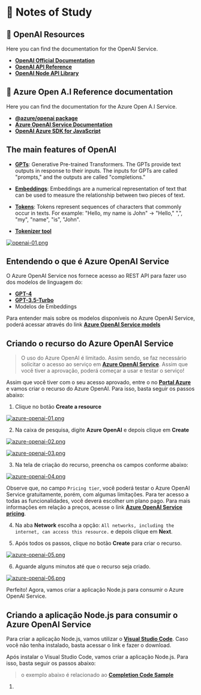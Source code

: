 # 📔 Notes of Study

## 📝 OpenAI Resources

Here you can find the documentation for the OpenAI Service.

- **[OpenAI Official Documentation](https://platform.openai.com/docs/introduction)**
- **[OpenAI API Reference](https://platform.openai.com/docs/api-reference)**
- **[OpenAI Node API Library](https://github.com/openai/openai-node)**

## 📝 Azure Open A.I Reference documentation

Here you can find the documentation for the Azure Open A.I Service.

- **[@azure/openai package](https://learn.microsoft.com/pt-br/javascript/api/%40azure/openai/?view=azure-node-preview)**
- **[Azure OpenAI Service Documentation](https://learn.microsoft.com/en-us/azure/ai-services/openai/)**
- **[OpenAI Azure SDK for JavaScript](https://github.com/Azure/azure-sdk-for-js/tree/main/sdk/openai/openai)**

## The main features of OpenAI

- **[GPTs](https://platform.openai.com/docs/introduction/gpts)**: Generative Pre-trained Transformers. The GPTs provide text outputs in response to their inputs. The inputs for GPTs are called "prompts," and the outputs are called "completions."

- **[Embeddings](https://platform.openai.com/docs/introduction/embeddings)**: Embeddings are a numerical representation of text that can be used to measure the relationship between two pieces of text.

- **[Tokens](https://platform.openai.com/docs/introduction/tokens)**: Tokens represent sequences of characters that commonly occur in texts. For example: "Hello, my name is John" -> "Hello," ",", "my", "name", "is", "John".

* **[Tokenizer tool](https://platform.openai.com/tokenizer)**

[![openai-01.png](https://i.postimg.cc/0jXgV7F3/openai-01.png)](https://postimg.cc/rR4YmR8C)

## Entendendo o que é Azure OpenAI Service

O Azure OpenAI Service nos fornece acesso ao REST API para fazer uso dos modelos de linguagem do:

- **[GPT-4](https://learn.microsoft.com/en-us/azure/ai-services/openai/concepts/models#gpt-4)**
- **[GPT-3.5-Turbo](https://learn.microsoft.com/en-us/azure/ai-services/openai/concepts/models#gpt-35)**
- Modelos de Embeddings

Para entender mais sobre os modelos disponíveis no Azure OpenAI Service, poderá acessar através do link **[Azure OpenAI Service models](https://learn.microsoft.com/en-us/azure/ai-services/openai/concepts/models)**

## Criando o recurso do Azure OpenAI Service

> O uso do Azure OpenAI é limitado. Assim sendo, se faz necessário solicitar o acesso ao serviço em **[Azure OpenAI Service](https://aka.ms/oai/access)**. Assim que você tiver a aprovação, poderá começar a usar e testar o serviço!

Assim que você tiver com o seu acesso aprovado, entre o no **[Portal Azure](https://azure.microsoft.com/)** e vamos criar o recurso do Azure OpenAI. Para isso, basta seguir os passos abaixo:

1. Clique no botão **Create a resource**

[![azure-openai-01.png](https://i.postimg.cc/L6k0TcgP/azure-openai-01.png)](https://postimg.cc/fJLKWgKW)

2. Na caixa de pesquisa, digite **Azure OpenAI** e depois clique em **Create**

[![azure-openai-02.png](https://i.postimg.cc/X7N9RmDd/azure-openai-02.png)](https://postimg.cc/xq7kHxQ1)

[![azure-openai-03.png](https://i.postimg.cc/fWqbbPRx/azure-openai-03.png)](https://postimg.cc/RqfmsXfF)

3. Na tela de criação do recurso, preencha os campos conforme abaixo:

[![azure-openai-04.png](https://i.postimg.cc/QdhNYZ4Z/azure-openai-04.png)](https://postimg.cc/gntPrQbg)

Observe que, no campo `Pricing tier`, você poderá testar o Azure OpenAI Service gratuitamente, porém, com algumas limitações. Para ter acesso a todas as funcionalidades, você deverá escolher um plano pago. Para mais informações em relação a preços, acesse o link **[Azure OpenAI Service pricing](https://azure.microsoft.com/pricing/details/cognitive-services/openai-service/)**.

4. Na aba **Network** escolha a opção: `All networks, including the internet, can access this resource.` e depois clique em **Next**.

5. Após todos os passos, clique no botão **Create** para criar o recurso.

[![azure-openai-05.png](https://i.postimg.cc/hPwbVMpm/azure-openai-05.png)](https://postimg.cc/QHQT3gLN)

6. Aguarde alguns minutos até que o recurso seja criado.

[![azure-openai-06.png](https://i.postimg.cc/KY45Twyt/azure-openai-06.png)](https://postimg.cc/1gh6hWXz)

Perfeito! Agora, vamos criar a aplicação Node.js para consumir o Azure OpenAI Service.

## Criando a aplicação Node.js para consumir o Azure OpenAI Service

Para criar a aplicação Node.js, vamos utilizar o **[Visual Studio Code](https://code.visualstudio.com/)**. Caso você não tenha instalado, basta acessar o link e fazer o download.

Após instalar o Visual Studio Code, vamos criar a aplicação Node.js. Para isso, basta seguir os passos abaixo:

> o exemplo abaixo é relacionado ao **[Completion Code Sample]()**

1.










